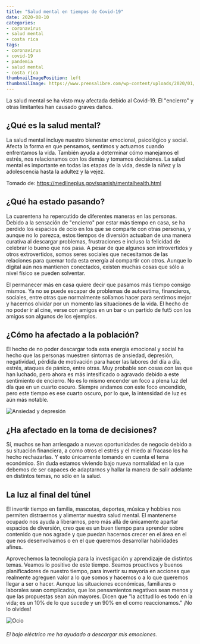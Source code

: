```yaml
---
title: "Salud mental en tiempos de Covid-19"
date: 2020-08-10
categories:
- coronavirus
- salud mental
- costa rica
tags:
- coronavirus
- covid-19
- pandemia
- salud mental
- costa rica
thumbnailImagePosition: left
thumbnailImage: https://www.prensalibre.com/wp-content/uploads/2020/01/Hemisferios-del-Cerebro-5.jpg?quality=82
---
```


La salud mental se ha visto muy afectada debido al Covid-19. El "encierro" y otras limitantes han causado graves daños.
<!--more-->

## ¿Qué es la salud mental?

La salud mental incluye nuestro bienestar emocional, psicológico y social. Afecta la forma en que pensamos, sentimos y actuamos cuando enfrentamos la vida. También ayuda a determinar cómo manejamos el estrés, nos relacionamos con los demás y tomamos decisiones. La salud mental es importante en todas las etapas de la vida, desde la niñez y la adolescencia hasta la adultez y la vejez.

Tomado de: https://medlineplus.gov/spanish/mentalhealth.html

## ¿Qué ha estado pasando?

La cuarentena ha repercutido de diferentes maneras en las personas. Debido a la sensación de "encierro" por estar más tiempo en casa, se ha perdido los espacios de ocio en los que se comparte con otras personas, y aunque no lo parezca, estos tiempos de diversión actuaban de una manera curativa al descargar problemas, frustraciones e incluso la felicidad de celebrar lo bueno que nos pasa. A pesar de que algunos son introvertidos y otros extrovertidos, somos seres sociales que necesitamos de las relaciones para quemar toda esta energía al compartir con otros. Aunque lo digital aún nos mantienen conectados, existen muchas cosas que sólo a nivel físico se pueden solventar.

El permanecer más en casa quiere decir que pasamos más tiempo consigo mismos. Ya no se puede escapar de problemas de autoestima, financieros, sociales, entre otras que normalmente solíamos hacer para sentirnos mejor y hacernos olvidar por un momento las situaciones de la vida. El hecho de no poder ir al cine, verse con amigos en un bar o un partido de fut5 con los amigos son algunos de los ejemplos.

## ¿Cómo ha afectado a la población?

El hecho de no poder descargar toda esta energía emocional y social ha hecho que las personas muestren síntomas de ansiedad, depresión, negatividad, pérdida de motivación para hacer las labores del día a día, estrés, ataques de pánico, entre otras. Muy probable son cosas con las que han luchado, pero ahora es más intesificado o agravado debido a este sentimiento de encierro. No es lo mismo encender un foco a plena luz del día que en un cuarto oscuro. Siempre andamos con este foco encendido, pero este tiempo es ese cuarto oscuro, por lo que, la intensidad de luz es aún más notable.

![Ansiedad y depresión](https://psicoemocionate.com/web/wp-content/uploads/2015/01/50-kit-sobrevivir-ansiedad.jpg)

## ¿Ha afectado en la toma de decisiones?

Sí, muchos se han arriesgado a nuevas oportunidades de negocio debido a su situación financiera, a como otros el estrés y el miedo al fracaso los ha hecho rechazarlas. Y esto únicamente tomando en cuenta el tema económico. Sin duda estamos viviendo bajo nueva normalidad en la que debemos de ser capaces de adaptarnos y hallar la manera de salir adelante en distintos temas, no sólo en la salud.

## La luz al final del túnel

El invertir tiempo en familia, mascotas, deportes, música y hobbies nos permiten distraernos y alimentar nuestra salud mental. El mantenerse ocupado nos ayuda a liberarnos, pero más allá de únicamente apartar espacios de diversión, creo que es un buen tiempo para aprender sobre contenido que nos agrade y que puedan hacernos crecer en el área en el que nos desenvolvamos o en el que queremos desarrollar habilidades afines.

Aprovechemos la tecnología para la investigación y aprendizaje de distintos temas. Veamos lo positivo de este tiempo. Seamos proactivos y buenos planificadores de nuestro tiempo, para invertir su mayoría en acciones que realmente agreguen valor a lo que somos y hacemos o a lo que queremos llegar a ser o hacer. Aunque las situaciones económicas, familiares o laborales sean complicados, que los pensamientos negativos sean menos y que las propuestas sean aún mayores. Dicen que "la actitud lo es todo en la vida; es un 10% de lo que sucede y un 90% en el como reaccionamos." ¡No lo olvides!

![Ocio](/images/bajo.jpg)
###### El bajo eléctrico me ha ayudado a descargar mis emociones.
